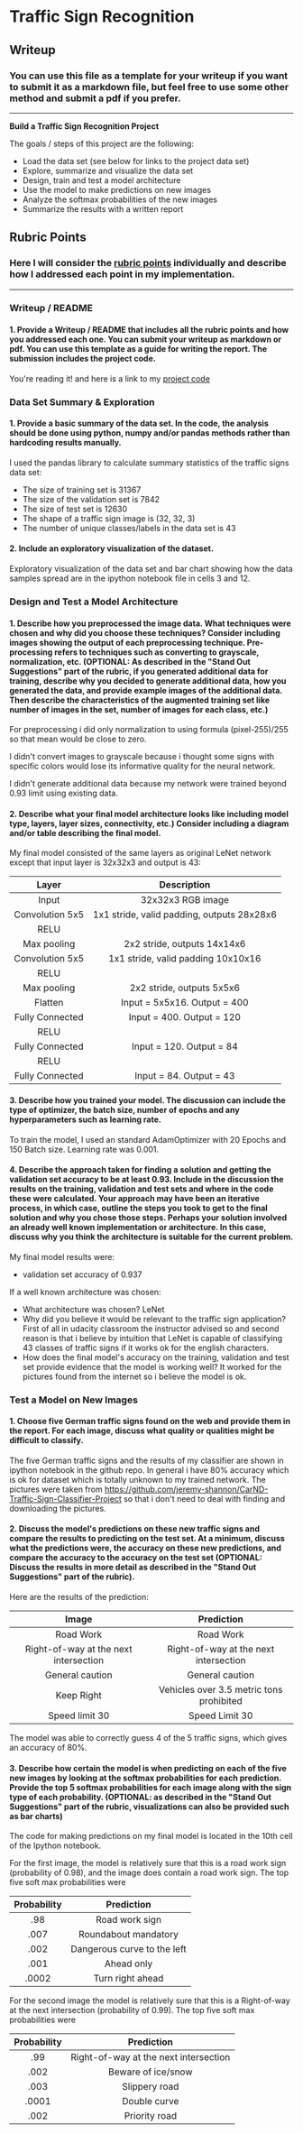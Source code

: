 # **Traffic Sign Recognition** 

## Writeup

### You can use this file as a template for your writeup if you want to submit it as a markdown file, but feel free to use some other method and submit a pdf if you prefer.

---

**Build a Traffic Sign Recognition Project**

The goals / steps of this project are the following:
* Load the data set (see below for links to the project data set)
* Explore, summarize and visualize the data set
* Design, train and test a model architecture
* Use the model to make predictions on new images
* Analyze the softmax probabilities of the new images
* Summarize the results with a written report


[//]: # (Image References)

[image1]: ./examples/visualization.jpg "Visualization"
[image2]: ./examples/grayscale.jpg "Grayscaling"
[image3]: ./examples/random_noise.jpg "Random Noise"
[image4]: ./examples/placeholder.png "Traffic Sign 1"
[image5]: ./examples/placeholder.png "Traffic Sign 2"
[image6]: ./examples/placeholder.png "Traffic Sign 3"
[image7]: ./examples/placeholder.png "Traffic Sign 4"
[image8]: ./examples/placeholder.png "Traffic Sign 5"

## Rubric Points
### Here I will consider the [rubric points](https://review.udacity.com/#!/rubrics/481/view) individually and describe how I addressed each point in my implementation.  

---
### Writeup / README

#### 1. Provide a Writeup / README that includes all the rubric points and how you addressed each one. You can submit your writeup as markdown or pdf. You can use this template as a guide for writing the report. The submission includes the project code.

You're reading it! and here is a link to my [project code](https://github.com/bayalievu/CarND-Traffic-Sign-Classifier-Project/blob/master/Traffic_Sign_Classifier.ipynb)

### Data Set Summary & Exploration

#### 1. Provide a basic summary of the data set. In the code, the analysis should be done using python, numpy and/or pandas methods rather than hardcoding results manually.

I used the pandas library to calculate summary statistics of the traffic
signs data set:

* The size of training set is 31367
* The size of the validation set is 7842 
* The size of test set is 12630
* The shape of a traffic sign image is (32, 32, 3)
* The number of unique classes/labels in the data set is 43

#### 2. Include an exploratory visualization of the dataset.

Exploratory visualization of the data set and bar chart showing how the data samples spread are in the ipython notebook file in cells 3 and 12.

### Design and Test a Model Architecture

#### 1. Describe how you preprocessed the image data. What techniques were chosen and why did you choose these techniques? Consider including images showing the output of each preprocessing technique. Pre-processing refers to techniques such as converting to grayscale, normalization, etc. (OPTIONAL: As described in the "Stand Out Suggestions" part of the rubric, if you generated additional data for training, describe why you decided to generate additional data, how you generated the data, and provide example images of the additional data. Then describe the characteristics of the augmented training set like number of images in the set, number of images for each class, etc.)

For preprocessing i did only normalization to using formula (pixel-255)/255 so that mean would be close to zero.

I didn't convert images to grayscale because i thought some signs with specific colors would lose its informative quality for the neural network.

I didn't generate additional data because my network were trained beyond 0.93 limit using existing data. 


#### 2. Describe what your final model architecture looks like including model type, layers, layer sizes, connectivity, etc.) Consider including a diagram and/or table describing the final model.

My final model consisted of the same layers as original LeNet network except that input layer is 32x32x3 and output is 43:

| Layer         		|     Description	        					| 
|:---------------------:|:---------------------------------------------:| 
| Input         		| 32x32x3 RGB image   							| 
| Convolution 5x5     	| 1x1 stride, valid padding, outputs 28x28x6 	|
| RELU					|												|
| Max pooling	      	| 2x2 stride,  outputs 14x14x6 				|
| Convolution 5x5	    |1x1 stride,  valid padding 10x10x16 |
| RELU					|												|
| Max pooling	      	| 2x2 stride,  outputs 5x5x6 				|
| Flatten | Input = 5x5x16. Output = 400 |
| Fully Connected |  Input = 400. Output = 120 |
| RELU					|												|
| Fully Connected |  Input = 120. Output = 84 |
| RELU					|												|
| Fully Connected |  Input = 84. Output = 43 |


#### 3. Describe how you trained your model. The discussion can include the type of optimizer, the batch size, number of epochs and any hyperparameters such as learning rate.

To train the model, I used an standard AdamOptimizer with 20 Epochs and 150 Batch size. Learning rate was 0.001.

#### 4. Describe the approach taken for finding a solution and getting the validation set accuracy to be at least 0.93. Include in the discussion the results on the training, validation and test sets and where in the code these were calculated. Your approach may have been an iterative process, in which case, outline the steps you took to get to the final solution and why you chose those steps. Perhaps your solution involved an already well known implementation or architecture. In this case, discuss why you think the architecture is suitable for the current problem.

My final model results were:
* validation set accuracy of 0.937 

If a well known architecture was chosen:
* What architecture was chosen? LeNet
* Why did you believe it would be relevant to the traffic sign application? First of all in udacity classroom the instructor advised so and second reason is that i believe by intuition that LeNet is capable of classifying 43 classes of traffic signs if it works ok for the english characters.
* How does the final model's accuracy on the training, validation and test set provide evidence that the model is working well?
 It worked for the pictures found from the internet so i believe the model is ok.

### Test a Model on New Images

#### 1. Choose five German traffic signs found on the web and provide them in the report. For each image, discuss what quality or qualities might be difficult to classify.

The five German traffic signs and the results of my classifier are shown in ipython notebook in the github repo.
In general i have 80% accuracy which is ok for dataset which is totally unknown to my trained network.
The pictures were taken from https://github.com/jeremy-shannon/CarND-Traffic-Sign-Classifier-Project so that i don't need to deal with finding and downloading the pictures.

#### 2. Discuss the model's predictions on these new traffic signs and compare the results to predicting on the test set. At a minimum, discuss what the predictions were, the accuracy on these new predictions, and compare the accuracy to the accuracy on the test set (OPTIONAL: Discuss the results in more detail as described in the "Stand Out Suggestions" part of the rubric).

Here are the results of the prediction:

| Image			        |     Prediction	        					| 
|:---------------------:|:---------------------------------------------:| 
| Road Work      		| Road Work   									| 
| Right-of-way at the next intersection     			| Right-of-way at the next intersection 										|
| General caution					| General caution											|
| Keep Right     		| Vehicles over 3.5 metric tons prohibited					 				|
| Speed limit 30			| Speed Limit 30      							|


The model was able to correctly guess 4 of the 5 traffic signs, which gives an accuracy of 80%. 

#### 3. Describe how certain the model is when predicting on each of the five new images by looking at the softmax probabilities for each prediction. Provide the top 5 softmax probabilities for each image along with the sign type of each probability. (OPTIONAL: as described in the "Stand Out Suggestions" part of the rubric, visualizations can also be provided such as bar charts)

The code for making predictions on my final model is located in the 10th cell of the Ipython notebook.

For the first image, the model is relatively sure that this is a road work sign (probability of 0.98), and the image does contain a road work sign. The top five soft max probabilities were

| Probability         	|     Prediction	        					| 
|:---------------------:|:---------------------------------------------:| 
| .98         			| Road work sign   									| 
| .007     				| Roundabout mandatory 										|
| .002					| Dangerous curve to the left										|
| .001	      			| Ahead only					 				|
| .0002				    | Turn right ahead      							|


For the second image the model is relatively sure that this is a Right-of-way at the next intersection
 (probability of 0.99). The top five soft max probabilities were

| Probability         	|     Prediction	        					| 
|:---------------------:|:---------------------------------------------:| 
| .99         			| Right-of-way at the next intersection   									| 
| .002     				|  		Beware of ice/snow								|
| .003					| 				Slippery road						|
| .0001	      			| 				Double curve 				|
| .002				    |     Priority road  							|
 
